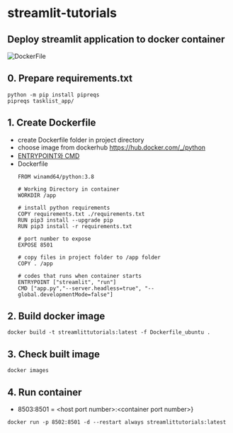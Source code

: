 # streamlit-tutorials

## Deploy streamlit application to docker container
![DockerFile](Explanation_For_Deployment_Types/dockerfileexplain.png)
## 0. Prepare requirements.txt
```{sh}
python -m pip install pipreqs
pipreqs tasklist_app/ 
```

## 1. Create Dockerfile
- create Dockerfile folder in project directory
- choose image from dockerhub https://hub.docker.com/_/python
- [ENTRYPOINT와 CMD](https://bluese05.tistory.com/77)
- Dockerfile
    ```{Dockerfile}
    FROM winamd64/python:3.8

    # Working Directory in container
    WORKDIR /app

    # install python requirements
    COPY requirements.txt ./requirements.txt
    RUN pip3 install --upgrade pip 
    RUN pip3 install -r requirements.txt

    # port number to expose
    EXPOSE 8501

    # copy files in project folder to /app folder
    COPY . /app

    # codes that runs when container starts
    ENTRYPOINT ["streamlit", "run"]
    CMD ["app.py","--server.headless=true", "--global.developmentMode=false"]
    ```
## 2. Build docker image
```
docker build -t streamlittutorials:latest -f Dockerfile_ubuntu .
```
## 3. Check built image
```
docker images
```

## 4. Run container
 - 8503:8501 = \<host port number\>:\<container port number\>}
```
docker run -p 8502:8501 -d --restart always streamlittutorials:latest
```
